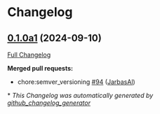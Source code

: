# Changelog

## [0.1.0a1](https://github.com/OpenVoiceOS/ovos-audio/tree/0.1.0a1) (2024-09-10)

[Full Changelog](https://github.com/OpenVoiceOS/ovos-audio/compare/0.1.0...0.1.0a1)

**Merged pull requests:**

- chore:semver\_versioning [\#94](https://github.com/OpenVoiceOS/ovos-audio/pull/94) ([JarbasAl](https://github.com/JarbasAl))



\* *This Changelog was automatically generated by [github_changelog_generator](https://github.com/github-changelog-generator/github-changelog-generator)*
